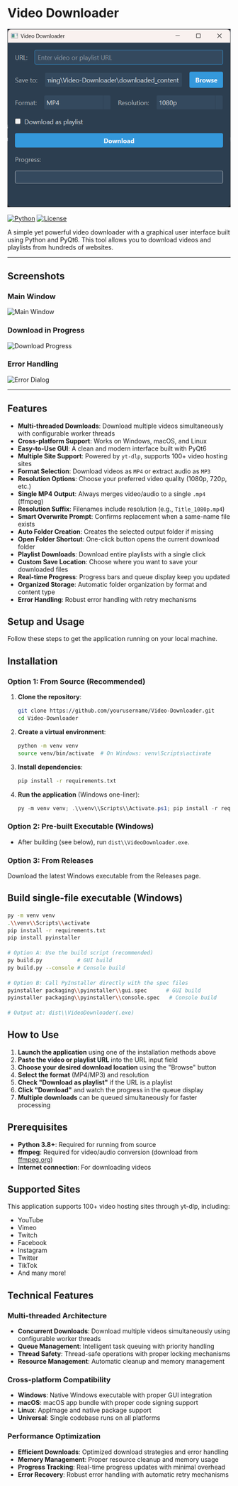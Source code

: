 <!-- README.md -->
# Video Downloader

![App Banner](docs/screenshots/banner.png)

[![Python](https://img.shields.io/badge/python-3.8%2B-blue?logo=python)](https://www.python.org/)
[![License](https://img.shields.io/badge/license-MIT-green)](LICENSE)

A simple yet powerful video downloader with a graphical user interface built using Python and PyQt6. This tool allows you to download videos and playlists from hundreds of websites.

---

## Screenshots

### Main Window
![Main Window](docs/screenshots/main_window.png)

### Download in Progress
![Download Progress](docs/screenshots/progress.png)

### Error Handling
![Error Dialog](docs/screenshots/error.png)

---

## Features

- **Multi-threaded Downloads**: Download multiple videos simultaneously with configurable worker threads
- **Cross-platform Support**: Works on Windows, macOS, and Linux
- **Easy-to-Use GUI**: A clean and modern interface built with PyQt6
- **Multiple Site Support**: Powered by `yt-dlp`, supports 100+ video hosting sites
- **Format Selection**: Download videos as `MP4` or extract audio as `MP3`
- **Resolution Options**: Choose your preferred video quality (1080p, 720p, etc.)
- **Single MP4 Output**: Always merges video/audio to a single `.mp4` (ffmpeg)
- **Resolution Suffix**: Filenames include resolution (e.g., `Title_1080p.mp4`)
- **Smart Overwrite Prompt**: Confirms replacement when a same-name file exists
- **Auto Folder Creation**: Creates the selected output folder if missing
- **Open Folder Shortcut**: One-click button opens the current download folder
- **Playlist Downloads**: Download entire playlists with a single click
- **Custom Save Location**: Choose where you want to save your downloaded files
- **Real-time Progress**: Progress bars and queue display keep you updated
- **Organized Storage**: Automatic folder organization by format and content type
- **Error Handling**: Robust error handling with retry mechanisms
 

## Setup and Usage

Follow these steps to get the application running on your local machine.

## Installation

### Option 1: From Source (Recommended)

1. **Clone the repository**:
   ```bash
   git clone https://github.com/yourusername/Video-Downloader.git
   cd Video-Downloader
   ```

2. **Create a virtual environment**:
   ```bash
   python -m venv venv
   source venv/bin/activate  # On Windows: venv\Scripts\activate
   ```

3. **Install dependencies**:
   ```bash
   pip install -r requirements.txt
   ```

4. **Run the application** (Windows one-liner):
   ```powershell
   py -m venv venv; .\\venv\\Scripts\\Activate.ps1; pip install -r requirements.txt; python main.py
   ```

### Option 2: Pre-built Executable (Windows)

- After building (see below), run `dist\\VideoDownloader.exe`.

### Option 3: From Releases

Download the latest Windows executable from the Releases page.

## Build single-file executable (Windows)

```bash
py -m venv venv
.\\venv\\Scripts\\activate
pip install -r requirements.txt
pip install pyinstaller

# Option A: Use the build script (recommended)
py build.py           # GUI build
py build.py --console # Console build

# Option B: Call PyInstaller directly with the spec files
pyinstaller packaging\\pyinstaller\\gui.spec      # GUI build
pyinstaller packaging\\pyinstaller\\console.spec   # Console build

# Output at: dist\\VideoDownloader(.exe)
```

## How to Use

1. **Launch the application** using one of the installation methods above
2. **Paste the video or playlist URL** into the URL input field
3. **Choose your desired download location** using the "Browse" button
4. **Select the format** (MP4/MP3) and resolution
5. **Check "Download as playlist"** if the URL is a playlist
6. **Click "Download"** and watch the progress in the queue display
7. **Multiple downloads** can be queued simultaneously for faster processing

## Prerequisites

- **Python 3.8+**: Required for running from source
- **ffmpeg**: Required for video/audio conversion (download from [ffmpeg.org](https://ffmpeg.org/download.html))
- **Internet connection**: For downloading videos

## Supported Sites

This application supports 100+ video hosting sites through yt-dlp, including:
- YouTube
- Vimeo
- Twitch
- Facebook
- Instagram
- Twitter
- TikTok
- And many more!

## Technical Features

### Multi-threaded Architecture
- **Concurrent Downloads**: Download multiple videos simultaneously using configurable worker threads
- **Queue Management**: Intelligent task queuing with priority handling
- **Thread Safety**: Thread-safe operations with proper locking mechanisms
- **Resource Management**: Automatic cleanup and memory management

### Cross-platform Compatibility
- **Windows**: Native Windows executable with proper GUI integration
- **macOS**: macOS app bundle with proper code signing support
- **Linux**: AppImage and native package support
- **Universal**: Single codebase runs on all platforms

### Performance Optimization
- **Efficient Downloads**: Optimized download strategies and error handling
- **Memory Management**: Proper resource cleanup and memory usage
- **Progress Tracking**: Real-time progress updates with minimal overhead
- **Error Recovery**: Robust error handling with automatic retry mechanisms
